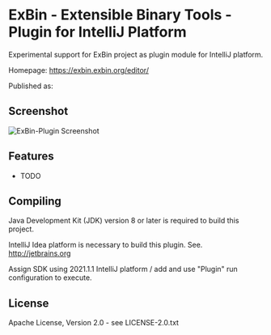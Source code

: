 ExBin - Extensible Binary Tools - Plugin for IntelliJ Platform
==============================================================

Experimental support for ExBin project as plugin module for IntelliJ platform.

Homepage: https://exbin.exbin.org/editor/  

Published as:   

Screenshot
----------

![ExBin-Plugin Screenshot](images/intellij-screenshot.png?raw=true)

Features
--------

  * TODO

Compiling
---------

Java Development Kit (JDK) version 8 or later is required to build this project.

IntelliJ Idea platform is necessary to build this plugin. See. http://jetbrains.org  

Assign SDK using 2021.1.1 IntelliJ platform / add and use "Plugin" run configuration to execute.

License
-------

Apache License, Version 2.0 - see LICENSE-2.0.txt
